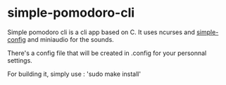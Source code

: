 # simple-pomodoro-cli

Simple pomodoro cli is a cli app based on C.
It uses ncurses and [simple-config](https://github.com/0xHaru/Simple-Config/tree/master) and miniaudio for the sounds.

There's a config file that will be created in .config for your personnal settings.

For building it, simply use : 'sudo make install'
